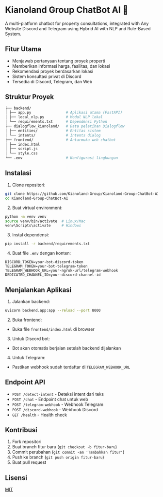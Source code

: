 # Kianoland Group ChatBot AI 🤖

A multi-platform chatbot for property consultations, integrated with Any Website Discord and Telegram using Hybrid AI with NLP and Rule-Based System.

## Fitur Utama

- Menjawab pertanyaan tentang proyek properti
- Memberikan informasi harga, fasilitas, dan lokasi
- Rekomendasi proyek berdasarkan lokasi
- Sistem konsultasi privat di Discord
- Tersedia di Discord, Telegram, dan Web

## Struktur Proyek

```bash
├── backend/
│ ├── app.py                # Aplikasi utama (FastAPI)
│ ├── local_nlp.py          # Modul NLP lokal
│ └── requirements.txt      # Dependensi Python
├── dialogflow_kianoland/   # Data pelatihan Dialogflow
│ ├── entities/             # Entitas sistem
│ └── intents/              # Intents dialog
├── frontend/               # Antarmuka web chatbot
│ ├── index.html
│ ├── script.js
│ └── style.css
└── .env                    # Konfigurasi lingkungan
```

## Instalasi

1. Clone repositori:

```bash
git clone https://github.com/Kianoland-Group/Kianoland-Group-ChatBot-AI.git
cd Kianoland-Group-ChatBot-AI
```

2. Buat virtual environment:

```bash
python -m venv venv
source venv/bin/activate  # Linux/Mac
venv\Scripts\activate     # Windows
```

3. Instal dependensi:

```bash
pip install -r backend/requirements.txt
```

4. Buat file `.env` dengan konten:

```env
DISCORD_TOKEN=your-bot-discord-token
TELEGRAM_TOKEN=your-bot-telegram-token
TELEGRAM_WEBHOOK_URL=your-ngrok-url/telegram-webhook
DEDICATED_CHANNEL_ID=your-discord-channel-id
```

## Menjalankan Aplikasi

1. Jalankan backend:

```bash
uvicorn backend.app:app --reload --port 8000
```

2. Buka frontend:

- Buka file `frontend/index.html` di browser

3. Untuk Discord bot:

- Bot akan otomatis berjalan setelah backend dijalankan

4. Untuk Telegram:

- Pastikan webhook sudah terdaftar di `TELEGRAM_WEBHOOK_URL`

## Endpoint API

- `POST /detect-intent` - Deteksi intent dari teks
- `POST /chat` - Endpoint chat untuk web
- `POST /telegram-webhook` - Webhook Telegram
- `POST /discord-webhook` - Webhook Discord
- `GET /health` - Health check

## Kontribusi

1. Fork repositori
2. Buat branch fitur baru (`git checkout -b fitur-baru`)
3. Commit perubahan (`git commit -am 'Tambahkan fitur'`)
4. Push ke branch (`git push origin fitur-baru`)
5. Buat pull request

## Lisensi

[MIT]()
